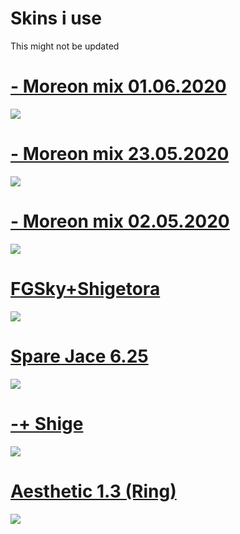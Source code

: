 # Skins i use

This might not be updated

# [- Moreon mix 01.06.2020](https://drive.google.com/file/d/11e7xdka56O131AufPMLuFHHge6Y3gR4D/view?usp=sharing)
![](https://osu.ppy.sh/ss/15004655/9795)

# [- Moreon mix 23.05.2020](https://drive.google.com/file/d/1ezOIkjtiRO3EmL7KbcqOXoo4gMm69jBm/view?usp=sharing)
![](https://osu.ppy.sh/ss/14958907/360f)

# [- Moreon mix 02.05.2020](https://drive.google.com/file/d/1tbU2twOrYmRtHoSnqjvKesVyQpVXrqc1/view?usp=sharing)
![](https://osu.ppy.sh/ss/14848147/8cda)

# [FGSky+Shigetora](https://drive.google.com/file/d/1O8MVcw_vGcbJGvI4s3aYNmO_XOs-j6Pj/view?usp=sharing)
![](https://osu.ppy.sh/ss/14958873/f012)

# [Spare Jace 6.25](https://drive.google.com/file/d/14xxXiOP8MRcxRprYUa01hLLNzSp0QH7T/view?usp=sharing)
![](https://osu.ppy.sh/ss/14958892/faa7)

# [-+ Shige](https://drive.google.com/file/d/1qQzX6GFLHJQzngFvNrHfu3NUgq-6H_j9/view?usp=sharing)
![](https://osu.ppy.sh/ss/14850263/38fb)

# [Aesthetic 1.3 (Ring)](https://drive.google.com/file/d/1qvdU9-IrKs9E0fmLY6lzA5LKioYoBmNT/view?usp=sharing)
![](https://osu.ppy.sh/ss/14850282/6ffc)
